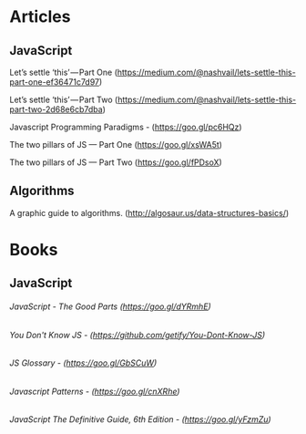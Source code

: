 # Articles
## JavaScript

 Let’s settle ‘this’ — Part One (https://medium.com/@nashvail/lets-settle-this-part-one-ef36471c7d97)

 Let’s settle ‘this’ — Part Two (https://medium.com/@nashvail/lets-settle-this-part-two-2d68e6cb7dba)
 
 Javascript Programming Paradigms - (https://goo.gl/pc6HQz)
 
 The two pillars of JS — Part One (https://goo.gl/xsWA5t)
 
 The two pillars of JS — Part Two (https://goo.gl/fPDsoX)
 
##  Algorithms
 
A graphic guide to algorithms. (http://algosaur.us/data-structures-basics/)

# Books
## JavaScript

###### JavaScript - The Good Parts (https://goo.gl/dYRmhE)
###### You Don't Know JS - (https://github.com/getify/You-Dont-Know-JS)
###### JS Glossary - (https://goo.gl/GbSCuW)
###### Javascript Patterns - (https://goo.gl/cnXRhe)
###### JavaScript The Definitive Guide, 6th Edition - (https://goo.gl/yFzmZu)

